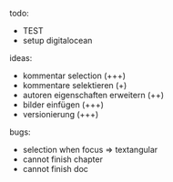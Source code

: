 todo:
- TEST
- setup digitalocean

ideas:
- kommentar selection (+++)
- kommentare selektieren (+)
- autoren eigenschaften erweitern (++)
- bilder einfügen (+++)
- versionierung (+++)

bugs:
- selection when focus => textangular
- cannot finish chapter
- cannot finish doc

